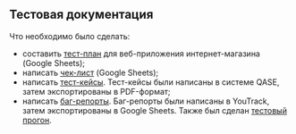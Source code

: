## Тестовая документация
Что необходимо было сделать:
- составить [тест-план](https://docs.google.com/spreadsheets/d/1j4YbZHv0035sZ9izWQxoM--0Uw2hopRh8XTuMkmxI0Y/edit?usp=sharing) для веб-приложения интернет-магазина (Google Sheets);
- написать [чек-лист](https://docs.google.com/spreadsheets/d/1jwTt53MVXK9Y8XWH959Q-syDuaOiBG-lp8MYheMM0D0/edit?usp=sharing) (Google Sheets);
- написать [тест-кейсы](https://github.com/DariaBakhtina/docs/tree/main/Тест-кейсы). Тест-кейсы были написаны в системе QASE, затем экспортированы в PDF-формат;
- написать [баг-репорты](https://docs.google.com/spreadsheets/d/13cbLYZHrsaY25brn4PMVdJMoUBeVtoMw/edit?usp=sharing&ouid=108197032685775109729&rtpof=true&sd=true). Баг-репорты были написаны в YouTrack, затем экспортированы в Google Sheets. Также был сделан [тестовый прогон](https://github.com/DariaBakhtina/docs/tree/main/Тестовый%20прогон).
